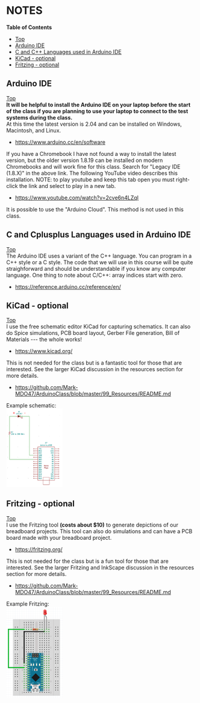 # NOTES

**Table of Contents**
* [Top](#notes "Top")
* [Arduino IDE](#arduino-ide "Arduino IDE")
* [C and C++ Languages used in Arduino IDE](#c-and-cplusplus-languages-used-in-arduino-ide "C and C++ Languages used in Arduino IDE")
* [KiCad - optional](#kicad-\--optional "KiCad - optional")
* [Fritzing - optional](#fritzing-\--optional "Fritzing - optional")

## Arduino IDE
[Top](#notes "Top")<br>
**It will be helpful to install the Arduino IDE on your laptop before the start of the class if you are planning to use your laptop to connect to the test systems during the class.**<br>At this time the latest version is 2.04 and can be installed on Windows, Macintosh, and Linux.
- https://www.arduino.cc/en/software

If you have a Chromebook I have not found a way to install the latest version, but the older version 1.8.19 can be installed on modern Chromebooks and will work fine for this class. Search for "Legacy IDE (1.8.X)" in the above link. The following YouTube video describes this installation. NOTE: to play youtube and keep this tab open you must right-click the link and select to play in a new tab.
- https://www.youtube.com/watch?v=2cve6n4LZqI

It is possible to use the "Arduino Cloud". This method is not used in this class.

## C and Cplusplus Languages used in Arduino IDE
[Top](#notes "Top")<br>
The Arduino IDE uses a variant of the C++ language. You can program in a C++ style or a C style. The code that we will use in this course will be quite straighforward and should be understandable if you know any computer language. One thing to note about C/C++: array indices start with zero.
- https://reference.arduino.cc/reference/en/

## KiCad - optional
[Top](#notes "Top")<br>
I use the free schematic editor KiCad for capturing schematics. It can also do Spice simulations, PCB board layout, Gerber File generation, Bill of Materials --- the whole works!
- https://www.kicad.org/

This is not needed for the class but is a fantastic tool for those that are interested. See the larger KiCad discussion in the resources section for more details.
- https://github.com/Mark-MDO47/ArduinoClass/blob/master/99_Resources/README.md

Example schematic:<br>
<img src="https://github.com/Mark-MDO47/ArduinoClass/blob/master/99_Resources/Images/01_BlinkingLED_part_A_Schematic.png" width="150" alt="Example KiCad schematic">


## Fritzing - optional
[Top](#notes "Top")<br>
I use the Fritzing tool **(costs about $10)** to generate depictions of our breadboard projects. This tool can also do simulations and can have a PCB board made with your breadboard project.
- https://fritzing.org/

This is not needed for the class but is a fun tool for those that are interested. See the larger Fritzing and InkScape discussion in the resources section for more details.
- https://github.com/Mark-MDO47/ArduinoClass/blob/master/99_Resources/README.md

Example Fritzing:<br>
<img src="https://github.com/Mark-MDO47/ArduinoClass/blob/master/99_Resources/Images/01_BlinkingLED_part_A_Fritzing.png" width="150" alt="Example Fritzing Image">
